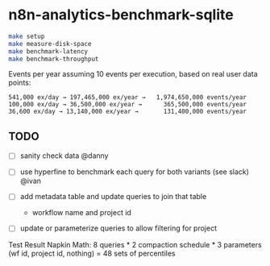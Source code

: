 # n8n-analytics-benchmark-sqlite

```sh
make setup
make measure-disk-space
make benchmark-latency
make benchmark-throughput
```

Events per year assuming 10 events per execution, based on real user data points:

```
541,000 ex/day → 197,465,000 ex/year →   1,974,650,000 events/year
100,000 ex/day → 36,500,000 ex/year →      365,500,000 events/year
36,600 ex/day → 13,140,000 ex/year →       131,400,000 events/year
```

## TODO

- [ ] sanity check data @danny
- [ ] use hyperfine to benchmark each query for both variants (see slack) @ivan
- [ ] add metadata table and update queries to join that table
    - workflow name and project id
- [ ] update or parameterize queries to allow filtering for project


Test Result Napkin Math: 8 queries * 2 compaction schedule * 3 parameters (wf id, project id, nothing) = 48 sets of percentiles
